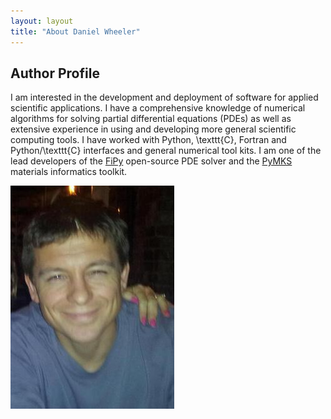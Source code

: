 ```yaml
---
layout: layout
title: "About Daniel Wheeler"
---
```


## Author Profile

I am interested in the development and deployment of software for
applied scientific applications. I have a comprehensive knowledge of
numerical algorithms for solving partial differential equations (PDEs)
as well as extensive experience in using and developing more general
scientific computing tools. I have worked with Python, \texttt{C},
Fortran and Python/\texttt{C} interfaces and general numerical tool
kits. I am one of the lead developers of the
[FiPy](http://www.ctcms.nist.gov/fipy) open-source PDE solver and the
[PyMKS](http://pymks.org) materials informatics toolkit.

<span id='badgeCont398300' style='width:126px'><script src='http://labs.researcherid.com/mashlets?el=badgeCont398300&mashlet=badge&showTitle=false&className=a&rid=C-8994-2009'></script></span>

![Daniel Wheeler](/avatar.jpg "Daniel Wheeler")
